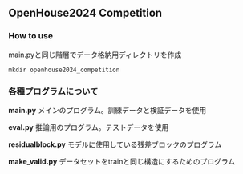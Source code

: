 ## OpenHouse2024 Competition
### How to use
main.pyと同じ階層でデータ格納用ディレクトリを作成
```
mkdir openhouse2024_competition
```
### 各種プログラムについて
**main.py**
メインのプログラム。訓練データと検証データを使用

**eval.py**
推論用のプログラム。テストデータを使用

**residualblock.py**
モデルに使用している残差ブロックのプログラム

**make_valid.py**
データセットをtrainと同じ構造にするためのプログラム
